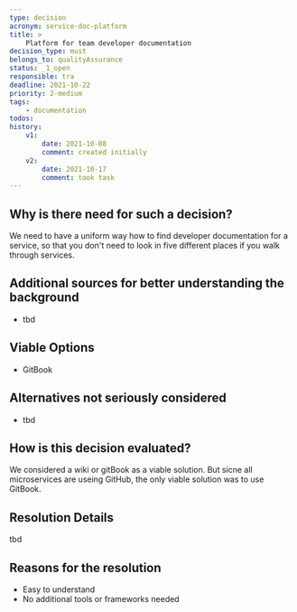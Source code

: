 ```yaml
---
type: decision
acronym: service-doc-platform
title: >
    Platform for team developer documentation
decision_type: must
belongs_to: qualityAssurance
status: _1_open
responsible: tra
deadline: 2021-10-22
priority: 2-medium
tags:
    - documentation
todos:
history:
    v1:
        date: 2021-10-08
        comment: created initially 
    v2: 
        date: 2021-10-17
        comment: took task      
---
```


## Why is there need for such a decision?

We need to have a uniform way how to find developer documentation for a service, so that you don't need to
look in five different places if you walk through services. 

## Additional sources for better understanding the background

* tbd

## Viable Options

<ul>
<li>GitBook</li>
</ul>


## Alternatives not seriously considered

* tbd


## How is this decision evaluated?

We considered a wiki or gitBook as a viable solution. But sicne all microservices are useing GitHub, the only viable solution was to use GitBook.
 
## Resolution Details

tbd

## Reasons for the resolution

<ul>
<li>Easy to understand</li>
<li>No additional tools or frameworks needed</li>
</ul>

